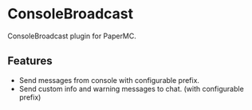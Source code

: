 # ConsoleBroadcast
ConsoleBroadcast plugin for PaperMC.

## Features
* Send messages from console with configurable prefix.
* Send custom info and warning messages to chat. (with configurable prefix)
